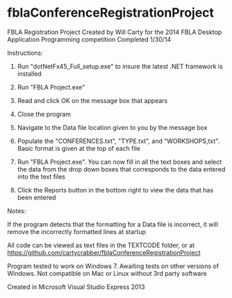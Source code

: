 fblaConferenceRegistrationProject
=================================

FBLA Registration Project
Created by Will Carty for the 2014 FBLA Desktop Application Programming competition
Completed 1/30/14

Instructions:

1. Run "dotNetFx45_Full_setup.exe" to insure the latest .NET framework is installed

2. Run "FBLA Project.exe"

3. Read and click OK on the message box that appears

4. Close the program

5. Navigate to the Data file location given to you by the message box

6. Populate the "CONFERENCES.txt", "TYPE.txt", and "WORKSHOPS,txt". Basic format is given at the top of each file

7. Run "FBLA Project.exe". You can now fill in all the text boxes and select the data from the drop down boxes
that corresponds to the data entered into the text files

8. Click the Reports button in the bottom right to view the data that has been entered

Notes:

If the program detects that the formatting for a Data file is incorrect, it will remove the incorrectly formatted lines at startup

All code can be viewed as text files in the TEXTCODE folder, or at https://github.com/cartycrabber/fblaConferenceRegistrationProject

Program tested to work on Windows 7. Awaiting tests on other versions of Windows. Not compatible on Mac or Linux without 3rd party software

Created in Microsoft Visual Studio Express 2013
